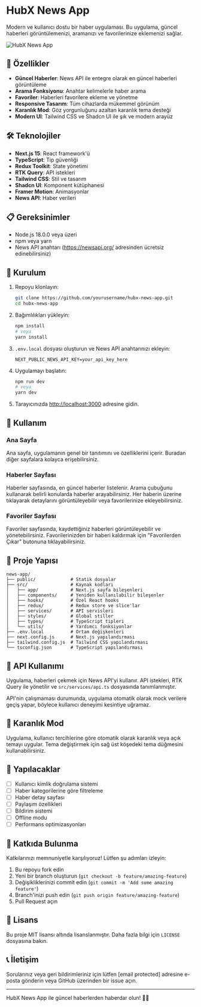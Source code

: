 # HubX News App

Modern ve kullanıcı dostu bir haber uygulaması. Bu uygulama, güncel haberleri görüntülemenizi, aramanızı ve favorilerinize eklemenizi sağlar.

![HubX News App](https://images.unsplash.com/photo-1504711434969-e33886168f5c?ixlib=rb-4.0.3&ixid=M3wxMjA3fDB8MHxwaG90by1wYWdlfHx8fGVufDB8fHx8fA%3D%3D&auto=format&fit=crop&w=1170&q=80)

## 🚀 Özellikler

- **Güncel Haberler**: News API ile entegre olarak en güncel haberleri görüntüleme
- **Arama Fonksiyonu**: Anahtar kelimelerle haber arama
- **Favoriler**: Haberleri favorilere ekleme ve yönetme
- **Responsive Tasarım**: Tüm cihazlarda mükemmel görünüm
- **Karanlık Mod**: Göz yorgunluğunu azaltan karanlık tema desteği
- **Modern UI**: Tailwind CSS ve Shadcn UI ile şık ve modern arayüz

## 🛠️ Teknolojiler

- **Next.js 15**: React framework'ü
- **TypeScript**: Tip güvenliği
- **Redux Toolkit**: State yönetimi
- **RTK Query**: API istekleri
- **Tailwind CSS**: Stil ve tasarım
- **Shadcn UI**: Komponent kütüphanesi
- **Framer Motion**: Animasyonlar
- **News API**: Haber verileri

## 📋 Gereksinimler

- Node.js 18.0.0 veya üzeri
- npm veya yarn
- News API anahtarı (https://newsapi.org/ adresinden ücretsiz edinebilirsiniz)

## 🚀 Kurulum

1. Repoyu klonlayın:
   ```bash
   git clone https://github.com/yourusername/hubx-news-app.git
   cd hubx-news-app
   ```

2. Bağımlılıkları yükleyin:
   ```bash
   npm install
   # veya
   yarn install
   ```

3. `.env.local` dosyası oluşturun ve News API anahtarınızı ekleyin:
   ```
   NEXT_PUBLIC_NEWS_API_KEY=your_api_key_here
   ```

4. Uygulamayı başlatın:
   ```bash
   npm run dev
   # veya
   yarn dev
   ```

5. Tarayıcınızda [http://localhost:3000](http://localhost:3000) adresine gidin.

## 📱 Kullanım

### Ana Sayfa
Ana sayfa, uygulamanın genel bir tanıtımını ve özelliklerini içerir. Buradan diğer sayfalara kolayca erişebilirsiniz.

### Haberler Sayfası
Haberler sayfasında, en güncel haberler listelenir. Arama çubuğunu kullanarak belirli konularda haberler arayabilirsiniz. Her haberin üzerine tıklayarak detaylarını görüntüleyebilir veya favorilerinize ekleyebilirsiniz.

### Favoriler Sayfası
Favoriler sayfasında, kaydettiğiniz haberleri görüntüleyebilir ve yönetebilirsiniz. Favorilerinizden bir haberi kaldırmak için "Favorilerden Çıkar" butonuna tıklayabilirsiniz.

## 🧩 Proje Yapısı

```
news-app/
├── public/             # Statik dosyalar
├── src/                # Kaynak kodları
│   ├── app/            # Next.js sayfa bileşenleri
│   ├── components/     # Yeniden kullanılabilir bileşenler
│   ├── hooks/          # Özel React hooks
│   ├── redux/          # Redux store ve slice'lar
│   ├── services/       # API servisleri
│   ├── styles/         # Global stiller
│   ├── types/          # TypeScript tipleri
│   └── utils/          # Yardımcı fonksiyonlar
├── .env.local          # Ortam değişkenleri
├── next.config.js      # Next.js yapılandırması
├── tailwind.config.js  # Tailwind CSS yapılandırması
└── tsconfig.json       # TypeScript yapılandırması
```

## 🔄 API Kullanımı

Uygulama, haberleri çekmek için News API'yi kullanır. API istekleri, RTK Query ile yönetilir ve `src/services/api.ts` dosyasında tanımlanmıştır.

API'nin çalışmaması durumunda, uygulama otomatik olarak mock verilere geçiş yapar, böylece kullanıcı deneyimi kesintiye uğramaz.

## 🌙 Karanlık Mod

Uygulama, kullanıcı tercihlerine göre otomatik olarak karanlık veya açık temayı uygular. Tema değiştirmek için sağ üst köşedeki tema düğmesini kullanabilirsiniz.

## 📝 Yapılacaklar

- [ ] Kullanıcı kimlik doğrulama sistemi
- [ ] Haber kategorilerine göre filtreleme
- [ ] Haber detay sayfası
- [ ] Paylaşım özellikleri
- [ ] Bildirim sistemi
- [ ] Offline modu
- [ ] Performans optimizasyonları

## 🤝 Katkıda Bulunma

Katkılarınızı memnuniyetle karşılıyoruz! Lütfen şu adımları izleyin:

1. Bu repoyu fork edin
2. Yeni bir branch oluşturun (`git checkout -b feature/amazing-feature`)
3. Değişikliklerinizi commit edin (`git commit -m 'Add some amazing feature'`)
4. Branch'inizi push edin (`git push origin feature/amazing-feature`)
5. Pull Request açın

## 📄 Lisans

Bu proje MIT lisansı altında lisanslanmıştır. Daha fazla bilgi için `LICENSE` dosyasına bakın.

## 📞 İletişim

Sorularınız veya geri bildirimleriniz için lütfen [email protected] adresine e-posta gönderin veya GitHub üzerinden bir issue açın.

---

HubX News App ile güncel haberlerden haberdar olun! 📰✨
